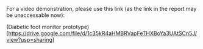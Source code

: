 For a video demonstration, please use this link (as the link in the report may be unaccessable now):

(Diabetic foot monitor prototype)[https://drive.google.com/file/d/1c35kR4aHMBRVapFeTHXBoYa3UAtSCn5J/view?usp=sharing]
